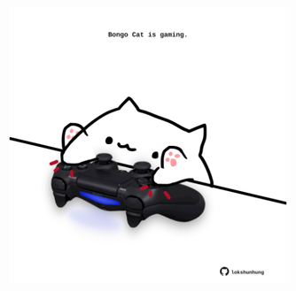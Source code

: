 <!-- built at 31/12/2023, 18:00:41 UTC -->
<p align="center">
  <img width="500" height="500" src="./ReadmeImage.svg">
</p>
